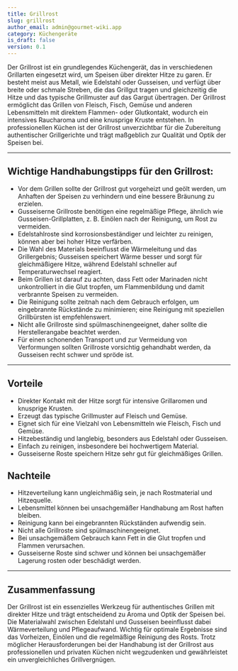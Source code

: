 ```yaml
---
title: Grillrost
slug: grillrost
author_email: admin@gourmet-wiki.app
category: Küchengeräte
is_draft: false
version: 0.1
---
```

Der Grillrost ist ein grundlegendes Küchengerät, das in verschiedenen Grillarten eingesetzt wird, um Speisen über direkter Hitze zu garen. Er besteht meist aus Metall, wie Edelstahl oder Gusseisen, und verfügt über breite oder schmale Streben, die das Grillgut tragen und gleichzeitig die Hitze und das typische Grillmuster auf das Gargut übertragen. Der Grillrost ermöglicht das Grillen von Fleisch, Fisch, Gemüse und anderen Lebensmitteln mit direktem Flammen- oder Glutkontakt, wodurch ein intensives Raucharoma und eine knusprige Kruste entstehen. In professionellen Küchen ist der Grillrost unverzichtbar für die Zubereitung authentischer Grillgerichte und trägt maßgeblich zur Qualität und Optik der Speisen bei.

____

## Wichtige Handhabungstipps für den Grillrost:

- Vor dem Grillen sollte der Grillrost gut vorgeheizt und geölt werden, um Anhaften der Speisen zu verhindern und eine bessere Bräunung zu erzielen.
- Gusseiserne Grillroste benötigen eine regelmäßige Pflege, ähnlich wie Gusseisen-Grillplatten, z. B. Einölen nach der Reinigung, um Rost zu vermeiden.
- Edelstahlroste sind korrosionsbeständiger und leichter zu reinigen, können aber bei hoher Hitze verfärben.
- Die Wahl des Materials beeinflusst die Wärmeleitung und das Grillergebnis; Gusseisen speichert Wärme besser und sorgt für gleichmäßigere Hitze, während Edelstahl schneller auf Temperaturwechsel reagiert.
- Beim Grillen ist darauf zu achten, dass Fett oder Marinaden nicht unkontrolliert in die Glut tropfen, um Flammenbildung und damit verbrannte Speisen zu vermeiden.
- Die Reinigung sollte zeitnah nach dem Gebrauch erfolgen, um eingebrannte Rückstände zu minimieren; eine Reinigung mit speziellen Grillbürsten ist empfehlenswert.
- Nicht alle Grillroste sind spülmaschinengeeignet, daher sollte die Herstellerangabe beachtet werden.
- Für einen schonenden Transport und zur Vermeidung von Verformungen sollten Grillroste vorsichtig gehandhabt werden, da Gusseisen recht schwer und spröde ist.

____

## Vorteile

- Direkter Kontakt mit der Hitze sorgt für intensive Grillaromen und knusprige Krusten.
- Erzeugt das typische Grillmuster auf Fleisch und Gemüse.
- Eignet sich für eine Vielzahl von Lebensmitteln wie Fleisch, Fisch und Gemüse.
- Hitzebeständig und langlebig, besonders aus Edelstahl oder Gusseisen.
- Einfach zu reinigen, insbesondere bei hochwertigem Material.
- Gusseiserne Roste speichern Hitze sehr gut für gleichmäßiges Grillen.

## Nachteile

- Hitzeverteilung kann ungleichmäßig sein, je nach Rostmaterial und Hitzequelle.
- Lebensmittel können bei unsachgemäßer Handhabung am Rost haften bleiben.
- Reinigung kann bei eingebrannten Rückständen aufwendig sein.
- Nicht alle Grillroste sind spülmaschinengeeignet.
- Bei unsachgemäßem Gebrauch kann Fett in die Glut tropfen und Flammen verursachen.
- Gusseiserne Roste sind schwer und können bei unsachgemäßer Lagerung rosten oder beschädigt werden.

____

## Zusammenfassung  

Der Grillrost ist ein essenzielles Werkzeug für authentisches Grillen mit direkter Hitze und trägt entscheidend zu Aroma und Optik der Speisen bei. Die Materialwahl zwischen Edelstahl und Gusseisen beeinflusst dabei Wärmeverteilung und Pflegeaufwand. Wichtig für optimale Ergebnisse sind das Vorheizen, Einölen und die regelmäßige Reinigung des Rosts. Trotz möglicher Herausforderungen bei der Handhabung ist der Grillrost aus professionellen und privaten Küchen nicht wegzudenken und gewährleistet ein unvergleichliches Grillvergnügen.
